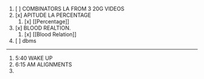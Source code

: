 1. [ ] COMBINATORS LA FROM 3  20G VIDEOS 
2. [x] APITUDE LA PERCENTAGE
	1. [x] [[Percentage]]
3. [x] BLOOD REALTION.
	1. [x] [[Blood Relation]]
4. [ ] dbms 



----------------------------
1. 5:40 WAKE UP
2. 6:15 AM ALIGNMENTS
3. 

